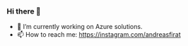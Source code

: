 ### Hi there 👋

- 🔭 I’m currently working on Azure solutions.
- 📫 How to reach me: https://instagram.com/andreasfirat
